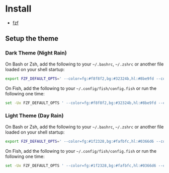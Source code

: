 # Install

- [fzf](https://github.com/junegunn/fzf)

## Setup the theme

### Dark Theme (Night Rain)

On Bash or Zsh, add the following to your `~/.bashrc`, `~/.zshrc` or another file loaded on your shell startup:

```sh
export FZF_DEFAULT_OPTS=' --color=fg:#f8f8f2,bg:#32324b,hl:#8be9fd --color=fg+:#f8f8f2,bg+:#616175,hl+:#8be9fd --color=info:#8be9fd,prompt:#a8ffde,pointer:#f1fa8c --color=marker:#f1fa8c,spinner:#8be9fd,header:#a8ffde'
```

On Fish, add the following to your `~/.config/fish/config.fish` or run the following one time:

```sh
set -Ux FZF_DEFAULT_OPTS ' --color=fg:#f8f8f2,bg:#32324b,hl:#8be9fd --color=fg+:#f8f8f2,bg+:#616175,hl+:#8be9fd --color=info:#8be9fd,prompt:#a8ffde,pointer:#f1fa8c --color=marker:#f1fa8c,spinner:#8be9fd,header:#a8ffde'
```

### Light Theme (Day Rain)

On Bash or Zsh, add the following to your `~/.bashrc`, `~/.zshrc` or another file loaded on your shell startup:

```sh
export FZF_DEFAULT_OPTS=' --color=fg:#1f2328,bg:#fafbfc,hl:#0366d6 --color=fg+:#1f2328,bg+:#e1e4e8,hl+:#0366d6 --color=info:#0366d6,prompt:#28a745,pointer:#b08800 --color=marker:#b08800,spinner:#0366d6,header:#28a745'
```

On Fish, add the following to your `~/.config/fish/config.fish` or run the following one time:

```sh
set -Ux FZF_DEFAULT_OPTS ' --color=fg:#1f2328,bg:#fafbfc,hl:#0366d6 --color=fg+:#1f2328,bg+:#e1e4e8,hl+:#0366d6 --color=info:#0366d6,prompt:#28a745,pointer:#b08800 --color=marker:#b08800,spinner:#0366d6,header:#28a745'
```
